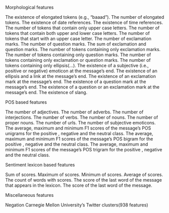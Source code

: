 Morphological features

The existence of elongated tokens (e.g., “baaad”).
The number of elongated tokens.
The existence of date references.
The existence of time references.
The number of tokens that contain only upper case letters.
The number of tokens that contain both upper and lower case letters.
The number of tokens that start with an upper case letter.
The number of exclamation marks.
The number of question marks.
The sum of exclamation and question marks.
The number of tokens containing only exclamation marks.
The number of tokens containing only question marks.
The number of tokens containing only exclamation or question marks.
The number of tokens containing only ellipsis(...).
The existence of a subjective (i.e., positive or negative) emoticon at the message’s end.
The existence of an ellipsis and a link at the message’s end.
The existence of an exclamation mark at the message’s end.
The existence of a question mark at the message’s end.
The existence of a question or an exclamation mark at the message’s end.
The existence of slang.

POS based features

The number of adjectives.
The number of adverbs.
The number of interjections.
The number of verbs.
The number of nouns.
The number of proper nouns.
The number of urls.
The number of subjective emoticons.
The average, maximum and minimum F1 scores of the message’s POS unigrams for the positive , negative  and the neutral class.
The average, maximum and minimum F1 scores of the message’s POS bigram for the positive , negative  and the neutral class.
The average, maximum and minimum F1 scores of the message’s POS trigram for the positive , negative  and the neutral class.

Sentiment lexicon based features

Sum of scores.
Maximum of scores.
Minimum of scores.
Average of scores.
The count of words with scores.
The score of the last word of the message that appears in the lexicon.
The score of the last word of the message.

Miscellaneous features

Negation
Carnegie Mellon University’s Twitter clusters(938 features)
